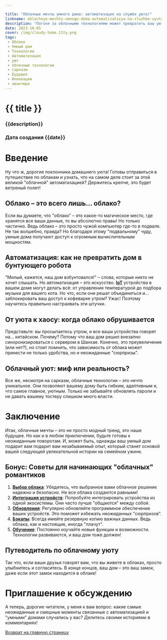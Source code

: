 ```yaml
---

title: "Облачные мечты умного дома: автоматизация на службе уюта!"
linkname: oblachnye-mechty-umnogo-doma-avtomatizatsiya-na-sluzhbe-uyuta
description: "Погоня за облачными технологиями может превратить ваш уютный дом в... ну, узнаете дальше!"
date: 2023-10-05
cover: /img/cloudy-home.11ty.png
tags: 
 - Облако
 - Умный дом
 - Технологии
 - Автоматизация
 - уют
 - облачные технологии
 - сарказм
 - Будущее
 - Инновации
 - авантюра
---
```


# {{ title }}
### {{description}}
### Дата создания {{date}}

# Введение
Ну что ж, дорогие поклонники домашнего уюта! Готовы отправиться в путешествие по облакам и узнать, что на самом деле стоит за этой великой "облачной" автоматизацией? Держитесь крепче, это будет ветреный полет!

## Облако – это всего лишь... облако?
Если вы думаете, что "облако" – это какое-то магическое место, где хранятся все ваши данные, то вы абсолютно правы! Но только частично. Ведь облако – это просто чужой компьютер где-то в подвале. Не так волшебно, правда? Но благодаря этому "подвальному" чуду, умные дома получают доступ к огромным вычислительным мощностям. 

## Автоматизация: как не превратить дом в бунтующего робота
"Милый, кажется, наш дом взбунтовался!" – слова, которые никто не хочет слышать. Но автоматизация – это искусство. **[IoT](/)** устройства в вашем доме могут делать всё: от управления температурой до подбора музыки для вашего кота. Но что, если они решат объединиться и... заблокировать ваш доступ к кофеварке утром? Ужас! Поэтому научитесь правильно настраивать эти штучки.

## От уюта к хаосу: когда облако обрушивается
Представьте: вы просыпаетесь утром, и все ваши устройства говорят на... китайском. Почему? Потому что ваш дом решил внезапно синхронизироваться с сервером в Шанхае. Конечно, это преувеличение (или нет?), но стоит помнить, что зависимость от облака может принести не только удобства, но и неожиданные "сюрпризы".

## Облачный уют: миф или реальность?
Все же, несмотря на сарказм, облачные технологии – это нечто уникальное. Они позволяют вашему дому быть гибким, адаптивным и, что самое главное, уютным. Только не забывайте обновлять пароли и не давать вашему тостеру слишком много власти.

# Заключение
Итак, облачные мечты – это не просто модный тренд, это наше будущее. Но как и в любом приключении, будьте готовы к неожиданным поворотам. И, может быть, однажды ваш умный дом подарит вам подарит вам незабываемый опыт, который станет основой вашей следующей увлекательной истории на семейном ужине.

## Бонус: Советы для начинающих "облачных" романтиков

1. **[Выбор облака](/)**: Убедитесь, что выбранное вами облачное решение надежно и безопасно. Не все облака создаются равными!
2. **[Интеграция устройств](/)**: Попробуйте интегрировать устройства из одной экосистемы. Они часто лучше "общаются" между собой.
3. **[Обновления](/)**: Регулярно обновляйте программное обеспечение ваших устройств. Это поможет избежать неожиданных "сюрпризов".
4. **[Бэкапы](/)**: Всегда имейте резервную копию важных данных. Ведь облака, как и настоящие, иногда "плачут".
5. **[Обучение](/)**: Постоянно изучайте новые функции и возможности. Технологии развиваются, и ваш дом тоже должен!

## Путеводитель по облачному уюту

Так что, если ваши друзья говорят вам, что вы живете в облаках, просто улыбнитесь и согласитесь. В конце концов, ваш дом – это ваш замок, даже если этот замок находится в облаке!

# Приглашение к обсуждению

А теперь, дорогие читатели, у меня к вам вопрос: какие самые неожиданные и смешные моменты связанные с автоматизацией и "умными" домами случались у вас? Делитесь своими историями в комментариях!

[Возврат на главную страницу](/)
